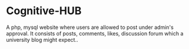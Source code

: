 # Cognitive-HUB
A php, mysql website where users are allowed to post under admin's approval. It consists of posts, comments, likes, discussion forum which a university blog might expect..
